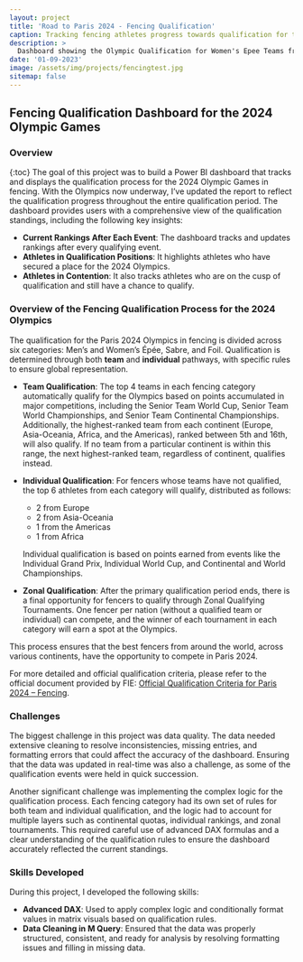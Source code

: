 ```yaml
---
layout: project
title: 'Road to Paris 2024 - Fencing Qualification'
caption: Tracking fencing athletes progress towards qualification for the 2024 Paris Olympic Games
description: >
  Dashboard showing the Olympic Qualification for Women's Epee Teams from the Americas.
date: '01-09-2023'
image: /assets/img/projects/fencingtest.jpg
sitemap: false
---
```

## Fencing Qualification Dashboard for the 2024 Olympic Games

### Overview
{:toc}
The goal of this project was to build a Power BI dashboard that tracks and displays the qualification process for the 2024 Olympic Games in fencing. With the Olympics now underway, I’ve updated the report to reflect the qualification progress throughout the entire qualification period. The dashboard provides users with a comprehensive view of the qualification standings, including the following key insights:

- **Current Rankings After Each Event**: The dashboard tracks and updates rankings after every qualifying event.
- **Athletes in Qualification Positions**: It highlights athletes who have secured a place for the 2024 Olympics.
- **Athletes in Contention**: It also tracks athletes who are on the cusp of qualification and still have a chance to qualify.



### Overview of the Fencing Qualification Process for the 2024 Olympics

The qualification for the Paris 2024 Olympics in fencing is divided across six categories: Men’s and Women’s Épée, Sabre, and Foil. Qualification is determined through both **team** and **individual** pathways, with specific rules to ensure global representation.

- **Team Qualification**: The top 4 teams in each fencing category automatically qualify for the Olympics based on points accumulated in major competitions, including the Senior Team World Cup, Senior Team World Championships, and Senior Team Continental Championships. Additionally, the highest-ranked team from each continent (Europe, Asia-Oceania, Africa, and the Americas), ranked between 5th and 16th, will also qualify. If no team from a particular continent is within this range, the next highest-ranked team, regardless of continent, qualifies instead.

- **Individual Qualification**: For fencers whose teams have not qualified, the top 6 athletes from each category will qualify, distributed as follows:
  - 2 from Europe
  - 2 from Asia-Oceania
  - 1 from the Americas
  - 1 from Africa
  
  Individual qualification is based on points earned from events like the Individual Grand Prix, Individual World Cup, and Continental and World Championships.

- **Zonal Qualification**: After the primary qualification period ends, there is a final opportunity for fencers to qualify through Zonal Qualifying Tournaments. One fencer per nation (without a qualified team or individual) can compete, and the winner of each tournament in each category will earn a spot at the Olympics.

This process ensures that the best fencers from around the world, across various continents, have the opportunity to compete in Paris 2024.

For more detailed and official qualification criteria, please refer to the official document provided by FIE: [Official Qualification Criteria for Paris 2024 – Fencing](https://static.fie.org/uploads/28/140899-Olympic%20Games%20Paris%202024%20qualification%20system%20-%20Fencing%20-%20English.pdf).

### Challenges

The biggest challenge in this project was data quality. The data needed extensive cleaning to resolve inconsistencies, missing entries, and formatting errors that could affect the accuracy of the dashboard. Ensuring that the data was updated in real-time was also a challenge, as some of the qualification events were held in quick succession.

Another significant challenge was implementing the complex logic for the qualification process. Each fencing category had its own set of rules for both team and individual qualification, and the logic had to account for multiple layers such as continental quotas, individual rankings, and zonal tournaments. This required careful use of advanced DAX formulas and a clear understanding of the qualification rules to ensure the dashboard accurately reflected the current standings.

### Skills Developed

During this project, I developed the following skills:

- **Advanced DAX**: Used to apply complex logic and conditionally format values in matrix visuals based on qualification rules.
- **Data Cleaning in M Query**: Ensured that the data was properly structured, consistent, and ready for analysis by resolving formatting issues and filling in missing data.

